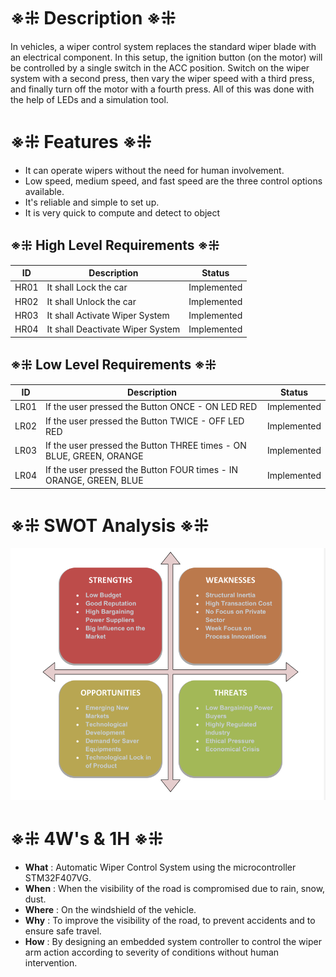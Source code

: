 # ※⁜ Description ※⁜

In vehicles, a wiper control system replaces the standard wiper blade with an electrical component. In this setup, the ignition button (on the motor) will be    controlled 
by a single switch in the ACC position. Switch on the wiper system with a second press, then vary the wiper speed with a third press, and finally turn off the motor 
with a fourth press. All of this was done with the help of LEDs and a simulation tool.


# ※⁜ Features ※⁜

* It can operate wipers without the need for human involvement.
* Low speed, medium speed, and fast speed are the three control options available.
* It's reliable and simple to set up.
* It is very quick to compute and detect to object


## ※⁜ High Level Requirements ※⁜
| ID | Description | Status |
|--|--|--|
| HR01 |It shall Lock the car  | Implemented |
| HR02 | It shall Unlock the car | Implemented |
| HR03 | It shall Activate Wiper System |  Implemented |
| HR04 | It shall Deactivate Wiper System |  Implemented |



## ※⁜ Low Level Requirements ※⁜

| ID | Description |  Status |
|--|--|--|
| LR01 |If the user pressed the Button ONCE - ON LED RED  |  Implemented |
| LR02 | If the user pressed the Button TWICE - OFF LED RED| Implemented |
 LR03 | If the user pressed the Button THREE times - ON BLUE, GREEN, ORANGE | Implemented |
| LR04 | If the user pressed the Button FOUR times - IN ORANGE, GREEN, BLUE | Implemented |



# ※⁜ SWOT Analysis ※⁜
![](https://github.com/avnish8726/M3_Wiper_Control_System/blob/main/6_Output/Others/Swot%20analysis.png)




# ※⁜ 4W's & 1H ※⁜

* **What**  : Automatic Wiper Control System using the microcontroller STM32F407VG.
* **When**  : When the visibility of the road is compromised due to rain, snow, dust.
* **Where** : On the windshield of the vehicle.
* **Why**   : To improve the visibility of the road, to prevent accidents and to ensure safe travel.
* **How**   : By designing an embedded system controller to control the wiper arm action according to severity of conditions without human intervention.
